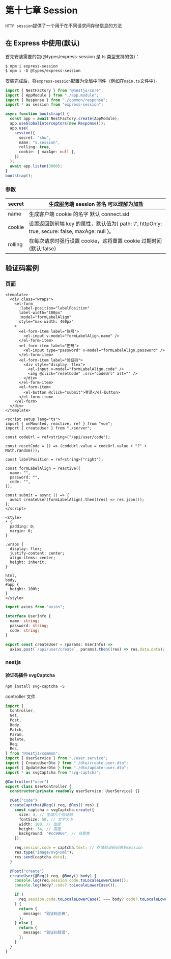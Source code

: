 # 第十七章 Session

`HTTP session`提供了一个用于在不同请求间存储信息的方法

## 在 Express 中使用(默认)

首先安装需要的包(@types/express-session 是 ts 类型支持的包)：

```shell
$ npm i express-session
$ npm i -D @types/express-session
```

安装完成后，将`express-session`配置为全局中间件（例如在`main.ts`文件中）。

```ts
import { NestFactory } from "@nestjs/core";
import { AppModule } from "./app.module";
import { Response } from "./common/response";
import * as session from "express-session";

async function bootstrap() {
  const app = await NestFactory.create(AppModule);
  app.useGlobalInterceptors(new Response());
  app.use(
    session({
      secret: "shu",
      name: "s.session",
      rolling: true,
      cookie: { maxAge: null },
    })
  );
  await app.listen(3000);
}
bootstrap();
```

### 参数

| secret  | 生成服务端 session 签名 可以理解为加盐                                                          |
| ------- | ----------------------------------------------------------------------------------------------- |
| name    | 生成客户端 cookie 的名字 默认 connect.sid                                                       |
| cookie  | 设置返回到前端 key 的属性，默认值为{ path: ‘/’, httpOnly: true, secure: false, maxAge: null }。 |
| rolling | 在每次请求时强行设置 cookie，这将重置 cookie 过期时间(默认:false)                               |

## 验证码案例

### 页面

```vue
<template>
  <div class="wraps">
    <el-form
      :label-position="labelPosition"
      label-width="100px"
      :model="formLabelAlign"
      style="max-width: 460px"
    >
      <el-form-item label="账号">
        <el-input v-model="formLabelAlign.name" />
      </el-form-item>
      <el-form-item label="密码">
        <el-input type="password" v-model="formLabelAlign.password" />
      </el-form-item>
      <el-form-item label="验证码">
        <div style="display: flex">
          <el-input v-model="formLabelAlign.code" />
          <img @click="resetCode" :src="codeUrl" alt="" />
        </div>
      </el-form-item>
      <el-form-item>
        <el-button @click="submit">登录</el-button>
      </el-form-item>
    </el-form>
  </div>
</template>

<script setup lang="ts">
import { onMounted, reactive, ref } from "vue";
import { createUser } from "./server";

const codeUrl = ref<string>("/api/user/code");

const resetCode = () => (codeUrl.value = codeUrl.value + "?" + Math.random());

const labelPosition = ref<string>("right");

const formLabelAlign = reactive({
  name: "",
  password: "",
  code: "",
});

const submit = async () => {
  await createUser(formLabelAlign).then((res) => res.json());
};
</script>

<style>
* {
  padding: 0;
  margin: 0;
}

.wraps {
  display: flex;
  justify-content: center;
  align-items: center;
  height: inherit;
}

html,
body,
#app {
  height: 100%;
}
</style>
```

```ts
import axios from "axios";

interface UserInfo {
  name: string;
  password: string;
  code: string;
}

export const createUser = (params: UserInfo) =>
  axios.post(`/api/user/create`, params).then((res) => res.data.data);
```

### nestjs

#### 验证码插件 svgCaptcha

```shell
npm install svg-captcha -S
```

controller 文件

```ts
import {
  Controller,
  Get,
  Post,
  Body,
  Patch,
  Param,
  Delete,
  Req,
  Res,
} from "@nestjs/common";
import { UserService } from "./user.service";
import { CreateUserDto } from "./dto/create-user.dto";
import { UpdateUserDto } from "./dto/update-user.dto";
import * as svgCaptcha from "svg-captcha";

@Controller("user")
export class UserController {
  constructor(private readonly userService: UserService) {}

  @Get("code")
  createCaptcha(@Req() req, @Res() res) {
    const captcha = svgCaptcha.create({
      size: 4, // 生成几个验证码
      fontSize: 50, // 文字大小
      width: 100, // 宽度
      height: 34, // 高度
      background: "#cc9966", // 背景色
    });

    req.session.code = captcha.text; // 存储验证码记录到session
    res.type("image/svg+xml");
    res.send(captcha.data);
  }

  @Post("create")
  createUser(@Req() req, @Body() body) {
    console.log(req.session.code.toLocaleLowerCase());
    console.log(body?.code?.toLocaleLowerCase());

    if (
      req.session.code.toLocaleLowerCase() === body?.code?.toLocaleLowerCase()
    ) {
      return {
        message: "验证码正确",
      };
    } else {
      return {
        message: "验证码错误",
      };
    }
  }
}
```
